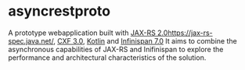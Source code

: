 asyncrestproto
==============

A prototype webapplication built with [JAX-RS 2.0]()https://jax-rs-spec.java.net/, [CXF 3.0](http://cxf.apache.org/), [Kotlin](http://kotlinlang.org) and [Infinispan 7.0](http://infinispan.org/)
It aims to combine the asynchronous capabilities of JAX-RS and Inifinispan to explore the performance and architectural characteristics of the solution.

